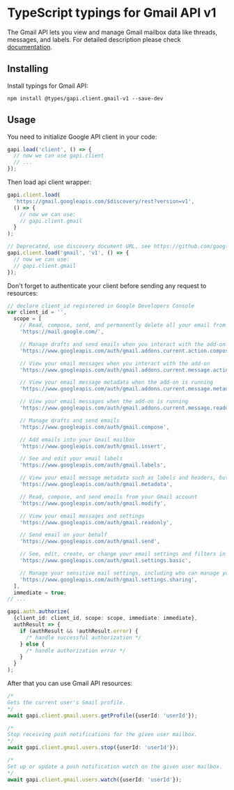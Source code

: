 # TypeScript typings for Gmail API v1

The Gmail API lets you view and manage Gmail mailbox data like threads, messages, and labels.
For detailed description please check [documentation](https://developers.google.com/gmail/api/).

## Installing

Install typings for Gmail API:

```
npm install @types/gapi.client.gmail-v1 --save-dev
```

## Usage

You need to initialize Google API client in your code:

```typescript
gapi.load('client', () => {
  // now we can use gapi.client
  // ...
});
```

Then load api client wrapper:

```typescript
gapi.client.load(
  'https://gmail.googleapis.com/$discovery/rest?version=v1',
  () => {
    // now we can use:
    // gapi.client.gmail
  }
);
```

```typescript
// Deprecated, use discovery document URL, see https://github.com/google/google-api-javascript-client/blob/master/docs/reference.md#----gapiclientloadname----version----callback--
gapi.client.load('gmail', 'v1', () => {
  // now we can use:
  // gapi.client.gmail
});
```

Don't forget to authenticate your client before sending any request to resources:

```typescript
// declare client_id registered in Google Developers Console
var client_id = '',
  scope = [
    // Read, compose, send, and permanently delete all your email from Gmail
    'https://mail.google.com/',

    // Manage drafts and send emails when you interact with the add-on
    'https://www.googleapis.com/auth/gmail.addons.current.action.compose',

    // View your email messages when you interact with the add-on
    'https://www.googleapis.com/auth/gmail.addons.current.message.action',

    // View your email message metadata when the add-on is running
    'https://www.googleapis.com/auth/gmail.addons.current.message.metadata',

    // View your email messages when the add-on is running
    'https://www.googleapis.com/auth/gmail.addons.current.message.readonly',

    // Manage drafts and send emails
    'https://www.googleapis.com/auth/gmail.compose',

    // Add emails into your Gmail mailbox
    'https://www.googleapis.com/auth/gmail.insert',

    // See and edit your email labels
    'https://www.googleapis.com/auth/gmail.labels',

    // View your email message metadata such as labels and headers, but not the email body
    'https://www.googleapis.com/auth/gmail.metadata',

    // Read, compose, and send emails from your Gmail account
    'https://www.googleapis.com/auth/gmail.modify',

    // View your email messages and settings
    'https://www.googleapis.com/auth/gmail.readonly',

    // Send email on your behalf
    'https://www.googleapis.com/auth/gmail.send',

    // See, edit, create, or change your email settings and filters in Gmail
    'https://www.googleapis.com/auth/gmail.settings.basic',

    // Manage your sensitive mail settings, including who can manage your mail
    'https://www.googleapis.com/auth/gmail.settings.sharing',
  ],
  immediate = true;
// ...

gapi.auth.authorize(
  {client_id: client_id, scope: scope, immediate: immediate},
  authResult => {
    if (authResult && !authResult.error) {
      /* handle successful authorization */
    } else {
      /* handle authorization error */
    }
  }
);
```

After that you can use Gmail API resources: <!-- TODO: make this work for multiple namespaces -->

```typescript
/*
Gets the current user's Gmail profile.
*/
await gapi.client.gmail.users.getProfile({userId: 'userId'});

/*
Stop receiving push notifications for the given user mailbox.
*/
await gapi.client.gmail.users.stop({userId: 'userId'});

/*
Set up or update a push notification watch on the given user mailbox.
*/
await gapi.client.gmail.users.watch({userId: 'userId'});
```
